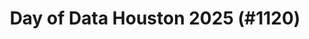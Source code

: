 ---
layout: event
title: "Day of Data Houston 2025 (#1120)"
subtitle: ""
tags: ["Houston", "Texas", "USA", "physical", "2025", "North America"]
thumb: /assets/img/logos/Just_icon_Color_small.png
comments: false
data: SQLSat1120
---